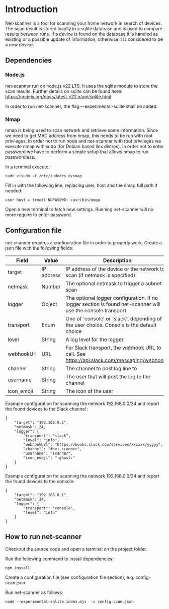 # Introduction

Net-scanner is a tool for scanning your home network in search of devices. The scan result is stored locally in a sqlite database and is used to compare results between runs. If a device is found on the database it is handled as existing or a possible update of information, otherwise it is considered to be a new device.

## Dependencies

### Node.js

net-scanner run on node.js v22 LTS. It uses the sqlite module to store the scan results. 
Further details on sqlite can be found here: https://nodejs.org/docs/latest-v22.x/api/sqlite.html

In order to run net-scanner, the flag --experimental-sqlite shall be added.

### Nmap

nmap is being used to scan network and retrieve some information. Since we need to get MAC address from nmap, this needs to be run with root privileges. In order not to run node and net-scanner with root privileges we execute nmap with sudo (for Debian based linx distros).
In order not to enter password we have to perform a simple setup that allows nmap to run passwordless. 

In a terminal execute:

    sudo visudo -f /etc/sudoers.d/nmap

Fill in with the following line, replacing user, host and the nmap full path if needed:

    user host = (root) NOPASSWD: /usr/bin/nmap

Open a new terminal to fetch new settings. Running net-scanner will no more require to enter password.

## Configuration file

net-scanner requires a configuration file in order to properly work. Create a json file with the following fields:

| Field | Value | Description |
|-------|-------|-------------|
| target | IP address | IP address of the device or the network to scan (if netmask is specified) |
| netmask | Number | The optional netmask to trigger a subnet scan |
| logger | Object | The optional logger configuration. If no logger section is found net-scanner will use the console transport |
| transport | Enum | One of 'console' or 'slack', depending of the user choice. Console is the default choice |
| level | String | A log level for the logger |
| webhookUrl | URL | For Slack transport, the webhook URL to call. See https://api.slack.com/messaging/webhooks |
| channel | String | The channel to post log line to |
| username | String | The user that will post the log to the channel |
| icon_emoji | String | The icon of the user |


Example configuration for scanning the network 192.168.0.0/24 and report the found devices to the Slack channel :

    {
        "target": "192.168.0.1",
        "netmask": 24,
        "logger": {
            "transport": "slack",
            "level": "info",
            "webhookUrl": "https://hooks.slack.com/services/xxxxxx/yyyyy",
            "channel": "#net-scanner",
            "username": "scanner",
            "icon_emoji": ":ghost:"
        }
    }

Example configuration for scanning the network 192.168.0.0/24 and report the found devices to the console:

    {
        "target": "192.168.0.1",
        "netmask": 24,
        "logger": {
            "transport": "console",
            "level": "info"
        }
    }





## How to run net-scanner

Checkout the source code and open a terminal on the project folder.

Run the following command to install dependencies:

    npm install

Create a configuration file (see configuration file section), e.g. config-scan.json

Run net-scanner as follows:

    node --experimental-sqlite index.mjs  -c config-scan.json